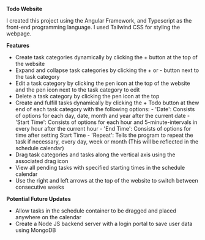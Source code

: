 **Todo Website**

I created this project using the Angular Framework, and Typescript as the front-end programming language. I used Tailwind CSS for styling the webpage. 

**Features**

 - Create task categories dynamically by clicking the + button at the top of the website
 - Expand and collapse task categories by clicking the + or - button next to the task category
 - Edit a task category by clicking the pen icon at the top of the website and the pen icon next to the task category to edit
 - Delete a task category by clicking the pen icon at the top
 - Create and fulfill tasks dynamically by clicking the + Todo button at thew end of each task category with the following options:
		- 'Date': Consists of options for each day, date, month and year after the current date
   		- 'Start Time': Consists of options for each hour and 5-minute-intervals in every hour after the current hour
   		- 'End Time': Consists of options for time after setting Start Time
   		- 'Repeat': Tells the program to repeat the task if necessary, every day, week or month (This will be reflected in the schedule calendar)
 - Drag task categories and tasks along the vertical axis using the associated drag icon 
 - View all pending tasks with specified starting times in the schedule calendar
 - Use the right and left arrows at the top of the website to switch between consecutive weeks

**Potential Future Updates**

 - Allow tasks in the schedule container to be dragged and placed anywhere on the calendar
 - Create a Node JS backend server with a login portal to save user data using MongoDB
